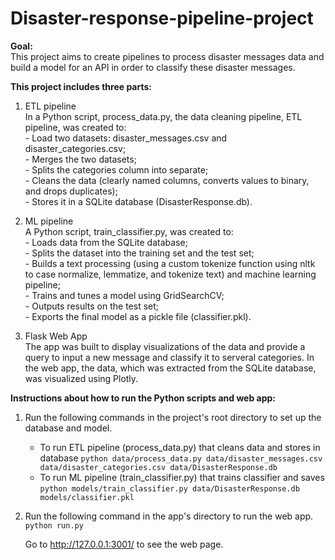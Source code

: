 # Disaster-response-pipeline-project
**Goal:** <br/>
This project aims to create pipelines to process disaster messages data and build a model for an API in order to classify these disaster messages.

**This project includes three parts:** <br/>
1) ETL pipeline <br/>
In a Python script, process_data.py, the data cleaning pipeline, ETL pipeline, was created to: 
<br/> - Load two datasets: disaster_messages.csv and disaster_categories.csv;
<br/> - Merges the two datasets;
<br/> - Splits the categories column into separate;
<br/> - Cleans the data (clearly named columns, converts values to binary, and drops duplicates);
<br/> - Stores it in a SQLite database (DisasterResponse.db).

2) ML pipeline  <br/>
A Python script, train_classifier.py, was created to: 
<br/> - Loads data from the SQLite database;
<br/> - Splits the dataset into the training set and the test set;
<br/> - Builds a text processing (using a custom tokenize function using nltk to case normalize, lemmatize, and tokenize text) and machine learning pipeline;
<br/> - Trains and tunes a model using GridSearchCV;
<br/> - Outputs results on the test set;
<br/> - Exports the final model as a pickle file (classifier.pkl).

3) Flask Web App <br/>
The app was built to display visualizations of the data and provide a query to input a new message and classify it to serveral categories.
In the web app, the data, which was extracted from the SQLite database, was visualized using Plotly.

**Instructions about how to run the Python scripts and web app:** <br/>
1. Run the following commands in the project's root directory to set up the database and model.

   - To run ETL pipeline (process_data.py) that cleans data and stores in database
     `python data/process_data.py data/disaster_messages.csv data/disaster_categories.csv data/DisasterResponse.db`
   - To run ML pipeline (train_classifier.py) that trains classifier and saves
     `python models/train_classifier.py data/DisasterResponse.db models/classifier.pkl`

2. Run the following command in the app's directory to run the web app.
   `python run.py`

   Go to http://127.0.0.1:3001/ to see the web page.
